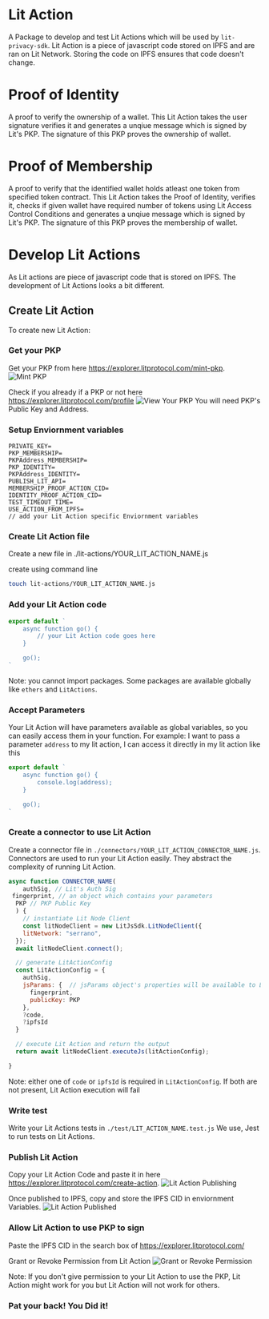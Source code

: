 # Lit Action

A Package to develop and test Lit Actions which will be used by `lit-privacy-sdk`. Lit Action is a piece of javascript code stored on IPFS and are ran on Lit Network. Storing the code on IPFS ensures that code doesn't change.

# Proof of Identity
A proof to verify the ownership of a wallet. This Lit Action takes the user signature verifies it and generates a unqiue message which is signed by Lit's PKP. The signature of this PKP proves the ownership of wallet.

# Proof of Membership
A proof to verify that the identified wallet holds atleast one token from specified token contract. This Lit Action takes the Proof of Identity, verifies it, checks if given wallet have required number of tokens using Lit Access Control Conditions and generates a unqiue message which is signed by Lit's PKP. The signature of this PKP proves the membership of wallet.

#  Develop Lit Actions
As Lit actions are piece of javascript code that is stored on IPFS. The development of Lit Actions looks a bit different.

## Create Lit Action
To create new Lit Action:

### Get your PKP
Get your PKP from here https://explorer.litprotocol.com/mint-pkp.
![Mint PKP](https://nftstorage.link/ipfs/bafybeih3esmop5zrqbswftp5c6xrnrizwnzttsy3hbwqo4vgtyohnaod7m "Mint PKP")

Check if you already if a PKP or not here https://explorer.litprotocol.com/profile
![View Your PKP](https://nftstorage.link/ipfs/bafybeifma7bdt3yekdnwdwd7xzaej3kgtedyi7vfos4jgzi3jmyb3yn7ne "View Your PKP")
You will need PKP's Public Key and Address.

### Setup Enviornment variables
```
PRIVATE_KEY=
PKP_MEMBERSHIP=
PKPAddress_MEMBERSHIP=
PKP_IDENTITY=
PKPAddress_IDENTITY=
PUBLISH_LIT_API=
MEMBERSHIP_PROOF_ACTION_CID=
IDENTITY_PROOF_ACTION_CID=
TEST_TIMEOUT_TIME=
USE_ACTION_FROM_IPFS=
// add your Lit Action specific Enviornment variables
```
### Create Lit Action file
Create a new file in ./lit-actions/YOUR_LIT_ACTION_NAME.js

create using command line
```sh
touch lit-actions/YOUR_LIT_ACTION_NAME.js
```
### Add your Lit Action code
```javascript
export default `
    async function go() {
        // your Lit Action code goes here
    }

    go();
`
```
Note: you cannot import packages. Some packages are available globally like `ethers` and `LitActions`.

### Accept Parameters
Your Lit Action will have parameters available as global variables, so you can easily access them in your function.
For example:
I want to pass a parameter `address` to my lit action, I can access it directly in my lit action like this
```javascript
export default `
    async function go() {
        console.log(address);
    }

    go();
`
```

### Create a connector to use Lit Action
Create a connector file in `./connectors/YOUR_LIT_ACTION_CONNECTOR_NAME.js`. Connectors are used to run your Lit Action easily. They abstract the complexity of running Lit Action.
```javascript
async function CONNECTOR_NAME(
    authSig, // Lit's Auth Sig
 fingerprint, // an object which contains your parameters
  PKP // PKP Public Key
  ) {
    // instantiate Lit Node Client
    const litNodeClient = new LitJsSdk.LitNodeClient({
    litNetwork: "serrano",
  });
  await litNodeClient.connect();

  // generate LitActionConfig
  const LitActionConfig = {
    authSig,
    jsParams: {  // jsParams object's properties will be available to Lit Action as global variable
      fingerprint,
      publicKey: PKP
    },
    ?code,
    ?ipfsId
  }

  // execute Lit Action and return the output
  return await litNodeClient.executeJs(litActionConfig);

}
```
Note: either one of `code` or `ipfsId` is required in `LitActionConfig`. If both are not present, Lit Action execution will fail

### Write test
Write your Lit Actions tests in `./test/LIT_ACTION_NAME.test.js`
We use, Jest to run tests on Lit Actions.

### Publish Lit Action
Copy your Lit Action Code and paste it in here https://explorer.litprotocol.com/create-action.
![Lit Action Publishing](https://nftstorage.link/ipfs/bafybeifp7dm7h5nlfh7gjembuiasb6ym7bjwlf2a5bd3oqlipoidcfu4ou "Lit Action Publishing")

Once published to IPFS, copy and store the IPFS CID in enviornment Variables.
![Lit Action Published](https://nftstorage.link/ipfs/bafybeifsi3kqi5jhuty5kvmqechjq76qfqa2pdyamoet7qbp2gx6nvaoaq "Lit Action Published")

### Allow Lit Action to use PKP to sign
Paste the IPFS CID in the search box of https://explorer.litprotocol.com/

Grant or Revoke Permission from Lit Action
![Grant or Revoke Permission](https://nftstorage.link/ipfs/bafybeibteuwi7u5fd42i2yw6bixu2fftouowq37kv2pck5xsk42lsnkgii "Grant or Revoke Permission")

Note: If you don't give permission to your Lit Action to use the PKP, Lit Action might work for you but Lit Action will not work for others. 

### Pat your back! You Did it!
